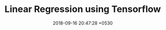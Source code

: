 ---
layout: post
title:  "Linear Regression using Tensorflow"
date: 2018-09-16 20:47:28 +0530
categories: Linear Regression 
description : Linear Regression is the process of fitting a line to the dataset. 
image : /assets/images/linear-regression-using-scikit-learn-images/title_image.png
fork_repo: https://github.com/phani1995/linear_regression/fork
star_repo: https://github.com/phani1995/linear_regression/
source: https://github.com/phani1995/linear_regression/blob/master/src/linear_regression_using_tensorflow.py
notebook: https://github.com/phani1995/linear_regression/blob/master/src/linear_regression_using_tensorflow.ipynb
medium_link: none
---